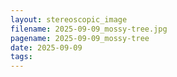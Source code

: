 ```yaml
---
layout: stereoscopic_image
filename: 2025-09-09_mossy-tree.jpg
pagename: 2025-09-09_mossy-tree
date: 2025-09-09
tags:
---
```


